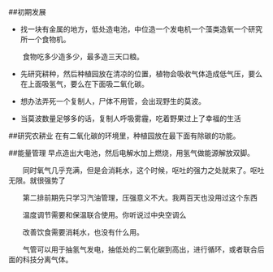 ##初期发展


-  找一块有金属的地方，低处造电池，中位造一个发电机一个藻类造氧一个研究所一个食物机。

　　食物吃多少造多少，最多造三天口粮。

-  先研究耕种，然后种植园放在清凉的位置，植物会吸收气体造成低气压，要么在上面吸氢气，要么在下面吸二氧化碳。

-  想办法弄死一个复制人，尸体不用管，会出现野生的莫波。

-  当莫波数量足够多的话，复制人呼吸雾霾，吃着野果过上了幸福的生活


##研究农耕业
    在有二氧化碳的环境里，种植园放在最下面有除碳的功能。

##能量管理
    早点造出大电池，然后电解水加上燃烧，用氢气做能源解放双脚。

　　同时氧气几乎充满，但是会消耗水，这个时候，呕吐的强力之处就来了。呕吐无限。就很强势了

　　第二排前期先只学习汽油管理，压强意义不大。我两百天也没用过这个东西

　　温度调节需要和保温联合使用。你听说过中央空调么

　　改善饮食需要消耗水，也没有什么用。

　　气管可以用于抽氢气发电，抽低处的二氧化碳到高出，进行循环，或者联合后面的科技分离气体。